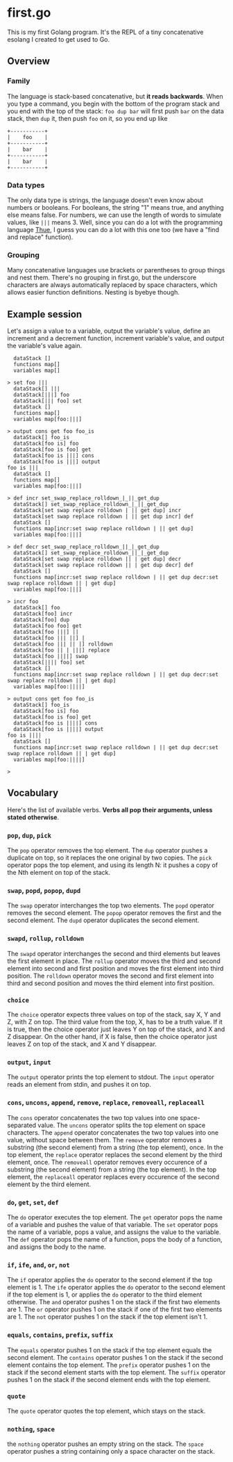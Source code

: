 # first.go

This is my first Golang program. It's the REPL of a tiny concatenative esolang I created to get used to Go.

## Overview

### Family

The language is stack-based concatenative, but **it reads backwards**. When you type a command, you begin with the bottom of the program stack and you end with the top of the stack: `foo dup bar` will first push `bar` on the data stack, then `dup` it, then push `foo` on it, so you end up like
```
+-----------+
|    foo    |
+-----------+
|    bar    |
+-----------+
|    bar    |
+-----------+
```

### Data types

The only data type is strings, the language doesn't even know about numbers or booleans. For booleans, the string "1" means true, and anything else means false. For numbers, we can use the length of words to simulate values, like `|||` means 3. Well, since you can do a lot with the programming language [Thue](http://esolangs.org/wiki/Thue), I guess you can do a lot with this one too (we have a "find and replace" function). 

### Grouping

Many concatenative languages use brackets or parentheses to group things and nest them. There's no grouping in first.go, but the underscore characters are always automatically replaced by space characters, which allows easier function definitions. Nesting is byebye though.

## Example session

Let's assign a value to a variable, output the variable's value, define an increment and a decrement function, increment variable's value, and output the variable's value again.

```
  dataStack []
  functions map[]
  variables map[]

> set foo |||
  dataStack[] |||
  dataStack[|||] foo
  dataStack[||| foo] set
  dataStack []
  functions map[]
  variables map[foo:|||]

> output cons get foo foo_is
  dataStack[] foo_is
  dataStack[foo is] foo
  dataStack[foo is foo] get
  dataStack[foo is |||] cons
  dataStack[foo is |||] output
foo is |||
  dataStack []
  functions map[]
  variables map[foo:|||]

> def incr set_swap_replace_rolldown_|_||_get_dup
  dataStack[] set_swap_replace_rolldown_|_||_get_dup
  dataStack[set swap replace rolldown | || get dup] incr
  dataStack[set swap replace rolldown | || get dup incr] def
  dataStack []
  functions map[incr:set swap replace rolldown | || get dup]
  variables map[foo:|||]

> def decr set_swap_replace_rolldown_||_|_get_dup
  dataStack[] set_swap_replace_rolldown_||_|_get_dup
  dataStack[set swap replace rolldown || | get dup] decr
  dataStack[set swap replace rolldown || | get dup decr] def
  dataStack []
  functions map[incr:set swap replace rolldown | || get dup decr:set swap replace rolldown || | get dup]
  variables map[foo:|||]

> incr foo
  dataStack[] foo
  dataStack[foo] incr
  dataStack[foo] dup
  dataStack[foo foo] get
  dataStack[foo |||] ||
  dataStack[foo ||| ||] |
  dataStack[foo ||| || |] rolldown
  dataStack[foo || | |||] replace
  dataStack[foo ||||] swap
  dataStack[|||| foo] set
  dataStack []
  functions map[incr:set swap replace rolldown | || get dup decr:set swap replace rolldown || | get dup]
  variables map[foo:||||]

> output cons get foo foo_is
  dataStack[] foo_is
  dataStack[foo is] foo
  dataStack[foo is foo] get
  dataStack[foo is ||||] cons
  dataStack[foo is ||||] output
foo is ||||
  dataStack []
  functions map[incr:set swap replace rolldown | || get dup decr:set swap replace rolldown || | get dup]
  variables map[foo:||||]

>
```

## Vocabulary

Here's the list of available verbs. **Verbs all pop their arguments, unless stated otherwise**.

### `pop`, `dup`, `pick`
The `pop` operator removes the top element. The `dup` operator pushes a duplicate on top, so it replaces the one original by two copies. The `pick` operator pops the top element, and using its length N: it pushes a copy of the Nth element on top of the stack.

### `swap`, `popd`, `popop`, `dupd`
The `swap` operator interchanges the top two elements. The `popd` operator removes the second element. The `popop` operator removes the first and the second element. The `dupd` operator duplicates the second element.

### `swapd`, `rollup`, `rolldown`
The `swapd` operator interchanges the second and third elements but leaves the first element in place. The `rollup` operator moves the third and second element into second and first position and moves the first element into third position. The `rolldown` operator moves the second and first element into third and second position and moves the third element into first position.

### `choice`
The `choice` operator expects three values on top of the stack, say X, Y and Z, with Z on top. The third value from the top, X, has to be a truth value. If it is true, then the choice operator just leaves Y on top of the stack, and X and Z disappear. On the other hand, if X is false, then the choice operator just leaves Z on top of the stack, and X and Y disappear.

### `output`, `input`
The `output` operator prints the top element to stdout.
The `input` operator reads an element from stdin, and pushes it on top.

### `cons`, `uncons`, `append`, `remove`, `replace`, `removeall`, `replaceall`
The `cons` operator concatenates the two top values into one space-separated value.
The `uncons` operator splits the top element on space characters.
The `append` operator concatenates the two top values into one value, without space between them.
The `remove` operator removes a substring (the second element) from a string (the top element), once.
In the top element, the `replace` operator replaces the second element by the third element, once.
The `removeall` operator removes every occurence of a substring (the second element) from a string (the top element).
In the top element, the `replaceall` operator replaces every occurence of the second element by the third element.

### `do`, `get`, `set`, `def`
The `do` operator executes the top element.
The `get` operator pops the name of a variable and pushes the value of that variable.
The `set` operator pops the name of a variable, pops a value, and assigns the value to the variable.
The `def` operator pops the name of a function, pops the body of a function, and assigns the body to the name.

### `if`, `ife`, `and`, `or`, `not`
The `if` operator applies the `do` operator to the second element if the top element is 1.
The `ife` operator applies the `do` operator to the second element if the top element is 1, or applies the `do` operator to the third element otherwise.
The `and` operator pushes 1 on the stack if the first two elements are 1.
The `or` operator pushes 1 on the stack if one of the first two elements are 1.
The `not` operator pushes 1 on the stack if the top element isn't 1.

### `equals`, `contains`, `prefix`, `suffix`
The `equals` operator pushes 1 on the stack if the top element equals the second element.
The `contains` operator pushes 1 on the stack if the second element contains the top element.
The `prefix` operator pushes 1 on the stack if the second element starts with the top element.
The `suffix` operator pushes 1 on the stack if the second element ends with the top element.

### `quote`
The `quote` operator quotes the top element, which stays on the stack.

### `nothing`, `space`
the `nothing` operator pushes an empty string on the stack. The `space` operator pushes a string containing only a space character on the stack.




